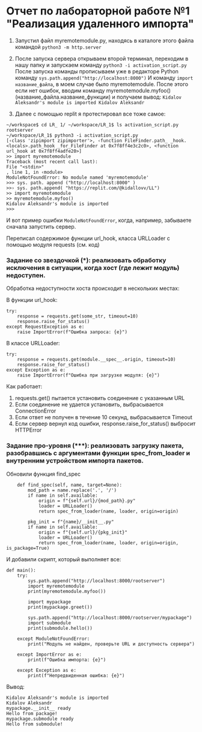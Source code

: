 # Отчет по лабораторной работе №1 "Реализация удаленного импорта"

1. Запустил файл myremotemodule.py, находясь в каталоге этого файла командой 
    ```python3 -m http.server```

2. После запуска сервера открываем второй терминал, переходим в нашу папку и запускаем команду 
```python3 -i activation_script.py```
После запуска команды прописываем уже в редакторе Python команду ```sys.path.append("http://localhost:8000")```
И команду ```import название_файла```, в моем случае было myremotemodule.
После этого если нет ошибок, вводим команду myremotemodule.myfoo() (название_файла.название_функции) и получаем вывод: ```Kidalov Aleksandr's module is imported
Kidalov Aleksandr```
2. Далее с помощью replit я протестировал все тоже самое:
```
~/workspace$ cd LR_ 1/ ~/workspace/LR_1$ ls activation_script.py
rootserver
~/workspace/LR_1$ python3 -i activation_script.py
[‹class 'zipimport zipimporter'>, ‹function FileFinder.path_ _hook. <locals>.path_hook _for_FileFinder at 0x7f8ff4e3c2c0>, <function url_hook at 0x7f8ff4adfe20>]
>> import myremotemodule
Traceback (most recent call last):
File "<stdin>"
, line 1, in ‹module>
ModuleNotFoundError: No module named 'myremotemodule'
>>> sys. path. append ("http://localhost:8000" )
>>› sys. path.append( "https://replit.com/@kidallovv/LL")
>> import myremotemodule
>> myremotemodule.myfoo()
Kidalov Aleksandr's module is imported 
>>> 
```
И вот пример ошибки ```ModuleNotFoundError```, когда, например, забываете сначала запустить сервер.

Переписал содержимое функции url_hook, класса URLLoader с помощью модуля requests (см. код)

### Задание со звездочкой (*): реализовать обработку исключения в ситуации, когда хост (где лежит модуль) недоступен.

Обработка недоступности хоста происходит в нескольких местах:

В функции url_hook:
```
try:
    response = requests.get(some_str, timeout=10)
    response.raise_for_status()
except RequestException as e:
    raise ImportError(f"Ошибка запроса: {e}")
```

В классе URLLoader:
```
try:
    response = requests.get(module.__spec__.origin, timeout=10)
    response.raise_for_status()
except Exception as e:
    raise ImportError(f"Ошибка при загрузке модуля: {e}")
```

Как работает:
1. requests.get() пытается установить соединение с указанным URL
2. Если соединение не удается установить, выбрасывается ConnectionError
3. Если ответ не получен в течение 10 секунд, выбрасывается Timeout
4. Если сервер вернул код ошибки, response.raise_for_status() выбросит HTTPError

### Задание про-уровня (***): реализовать загрузку пакета, разобравшись с аргументами функции spec_from_loader и внутренним устройством импорта пакетов.

Обновили функция find_spec
```
    def find_spec(self, name, target=None):
        mod_path = name.replace('.', '/')
        if name in self.available:
            origin = f"{self.url}/{mod_path}.py"
            loader = URLLoader()
            return spec_from_loader(name, loader, origin=origin)

        pkg_init = f"{name}/__init__.py"
        if name in self.available:
            origin = f"{self.url}/{pkg_init}"
            loader = URLLoader()
            return spec_from_loader(name, loader, origin=origin, is_package=True)
```

И добавили скрипт, который выполняет все:

```
def main():
    try:
        sys.path.append("http://localhost:8000/rootserver")
        import myremotemodule
        print(myremotemodule.myfoo())

        import mypackage
        print(mypackage.greet())
        
        sys.path.append("http://localhost:8000/rootserver/mypackage")
        import submodule
        print(submodule.hello())

    except ModuleNotFoundError:
        print("Модуль не найден, проверьте URL и доступность сервера")

    except ImportError as e:
        print(f"Ошибка импорта: {e}")

    except Exception as e:
        print(f"Непредвиденная ошибка: {e}")
```

Вывод:
```
Kidalov Aleksandr's module is imported
Kidalov Aleksandr
mypackage.__init__ ready
Hello from package!
mypackage.submodule ready
Hello from submodule!
```